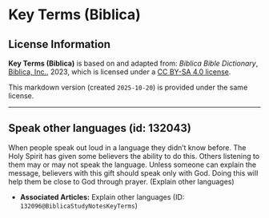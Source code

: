 # Key Terms (Biblica)

## License Information

**Key Terms (Biblica)** is based on and adapted from: _Biblica Bible Dictionary_, [Biblica, Inc.](https://www.biblica.com/), 2023, which is licensed under a [CC BY-SA 4.0 license](https://creativecommons.org/licenses/by-sa/4.0/legalcode.en).

This markdown version (created `2025-10-20`) is provided under the same license.



--------------------------------

## Speak other languages (id: 132043)

When people speak out loud in a language they didn’t know before. The Holy Spirit has given some believers the ability to do this. Others listening to them may or may not speak the language. Unless someone can explain the message, believers with this gift should speak only with God. Doing this will help them be close to God through prayer. (Explain other languages)

* **Associated Articles:** Explain other languages (ID: `132096@BiblicaStudyNotesKeyTerms`)

